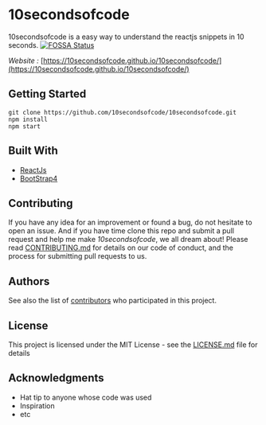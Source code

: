 
# 10secondsofcode 
10secondsofcode is a easy way to understand the reactjs snippets in 10 seconds. [![FOSSA Status](https://app.fossa.io/api/projects/git%2Bgithub.com%2F10secondsofcode%2F10secondsofcode.svg?type=small)](https://app.fossa.io/projects/git%2Bgithub.com%2F10secondsofcode%2F10secondsofcode?ref=badge_small)

*Website :* [https://10secondsofcode.github.io/10secondsofcode/](https://10secondsofcode.github.io/10secondsofcode/)

## Getting Started

```
git clone https://github.com/10secondsofcode/10secondsofcode.git
npm install
npm start
```

## Built With

* [ReactJs](https://github.com/reactjs) 
* [BootStrap4](https://getbootstrap.com/docs/4.1/getting-started/introduction/) 

## Contributing

If you have any idea for an improvement or found a bug, do not hesitate to open an issue. And if you have time clone this repo and submit a pull request and help me make *10secondsofcode*, we all dream about! Please read [CONTRIBUTING.md](https://github.com/10secondsofcode/10secondsofcode/blob/master/CONTRIBUTING.md) for details on our code of conduct, and the process for submitting pull requests to us.

## Authors

See also the list of [contributors](https://github.com/your/project/contributors) who participated in this project.

## License

This project is licensed under the MIT License - see the [LICENSE.md](LICENSE.md) file for details

## Acknowledgments

* Hat tip to anyone whose code was used
* Inspiration
* etc

